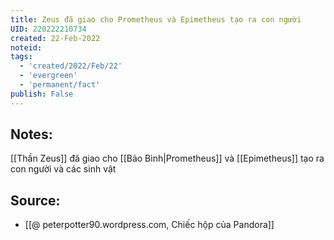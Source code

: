```yaml
---
title: Zeus đã giao cho Prometheus và Epimetheus tạo ra con người
UID: 220222210734
created: 22-Feb-2022
noteid:
tags:
  - 'created/2022/Feb/22'
  - 'evergreen'
  - 'permanent/fact'
publish: False
---
```

## Notes:
[[Thần Zeus]] đã giao cho [[Bảo Bình|Prometheus]] và [[Epimetheus]] tạo ra con người và các sinh vật

## Source:
- [[@ peterpotter90.wordpress.com, Chiếc hộp của Pandora]]




